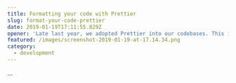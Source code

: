 ```yaml
---
title: Formatting your code with Prettier
slug: format-your-code-prettier
date: 2019-01-19T17:11:55.829Z
opener: 'Late last year, we adopted Prettier into our codebases. This is why.'
featured: /images/screenshot-2019-01-19-at-17.14.34.png
category:
  - development
---
```

...
